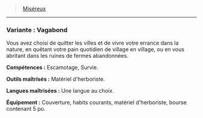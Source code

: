 ﻿---
!SubBackgroundItem
Abilities: Escamotage, Survie.
MasteredTools: Matériel d'herboriste.
MasteredLanguages: Une langue au choix.
Equipment: Couverture, habits courants, matériel d'herboriste, bourse contenant 5 po.
Id: background_misereux_hd.md#variante--vagabond
ParentLink: background_misereux_hd.md#miséreux
Name: 'Variante : Vagabond'
ParentName: Miséreux
NameLevel: 3
Attributes: {}
AttributesDictionary: >+
  {}

Description: >+
  Vous avez choisi de quitter les villes et de vivre votre errance dans la nature, en quêtant votre pain quotidien de village en village, ou en vous abritant dans les ruines de fermes abandonnées.

---
> [Miséreux](hd_background_misereux.md)

---

### Variante : Vagabond

Vous avez choisi de quitter les villes et de vivre votre errance dans la nature, en quêtant votre pain quotidien de village en village, ou en vous abritant dans les ruines de fermes abandonnées.

**Compétences :** Escamotage, Survie.

**Outils maîtrisés :** Matériel d'herboriste.

**Langues maîtrisées :** Une langue au choix.

**Équipement :** Couverture, habits courants, matériel d'herboriste, bourse contenant 5 po.

